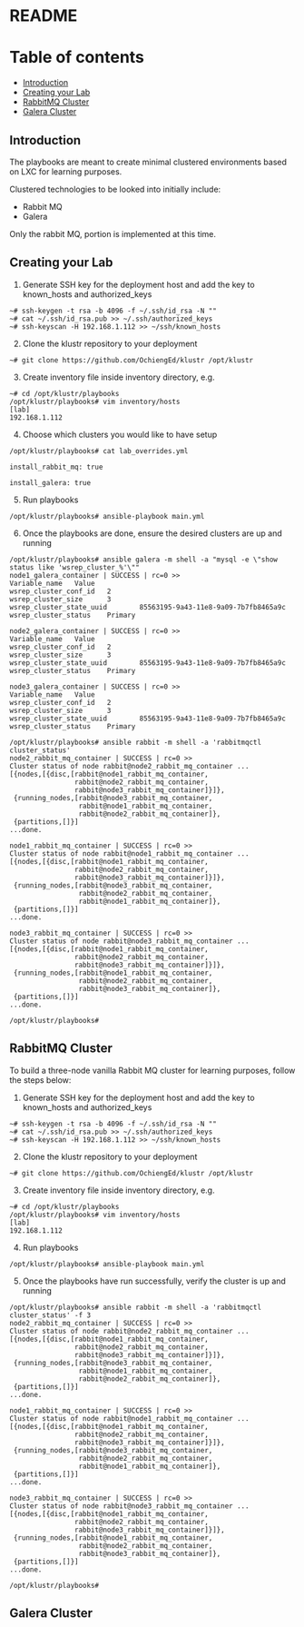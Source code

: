 # README

# Table of contents
- [Introduction](#introduction)
- [Creating your Lab](#prep)
- [RabbitMQ Cluster](#rabbitmq)
- [Galera Cluster](#galera)


## Introduction
<div id="introduction" />
The playbooks are meant to create minimal clustered environments based on LXC for learning purposes.

Clustered technologies to be looked into initially include:
- Rabbit MQ
- Galera

Only the rabbit MQ, portion is implemented at this time.

## Creating your Lab
<div id="prep">

1. Generate SSH key for the deployment host and add the key to known_hosts and authorized_keys

```
~# ssh-keygen -t rsa -b 4096 -f ~/.ssh/id_rsa -N ""
~# cat ~/.ssh/id_rsa.pub >> ~/.ssh/authorized_keys
~# ssh-keyscan -H 192.168.1.112 >> ~/ssh/known_hosts
```

2. Clone the klustr repository to your deployment
```
~# git clone https://github.com/OchiengEd/klustr /opt/klustr
```

3.  Create inventory file inside inventory directory, e.g.

```
~# cd /opt/klustr/playbooks
/opt/klustr/playbooks# vim inventory/hosts
[lab]
192.168.1.112
```

4. Choose which clusters you would like to have setup

```
/opt/klustr/playbooks# cat lab_overrides.yml 

install_rabbit_mq: true

install_galera: true
``` 

5. Run playbooks

```
/opt/klustr/playbooks# ansible-playbook main.yml 
```

6. Once the playbooks are done, ensure the desired clusters are up and running

```
/opt/klustr/playbooks# ansible galera -m shell -a "mysql -e \"show status like 'wsrep_cluster_%'\""
node1_galera_container | SUCCESS | rc=0 >>        
Variable_name   Value                               
wsrep_cluster_conf_id   2
wsrep_cluster_size      3
wsrep_cluster_state_uuid        85563195-9a43-11e8-9a09-7b7fb8465a9c
wsrep_cluster_status    Primary   

node2_galera_container | SUCCESS | rc=0 >>
Variable_name   Value
wsrep_cluster_conf_id   2
wsrep_cluster_size      3
wsrep_cluster_state_uuid        85563195-9a43-11e8-9a09-7b7fb8465a9c
wsrep_cluster_status    Primary

node3_galera_container | SUCCESS | rc=0 >>
Variable_name   Value
wsrep_cluster_conf_id   2
wsrep_cluster_size      3
wsrep_cluster_state_uuid        85563195-9a43-11e8-9a09-7b7fb8465a9c
wsrep_cluster_status    Primary

/opt/klustr/playbooks# ansible rabbit -m shell -a 'rabbitmqctl cluster_status'
node2_rabbit_mq_container | SUCCESS | rc=0 >>
Cluster status of node rabbit@node2_rabbit_mq_container ...
[{nodes,[{disc,[rabbit@node1_rabbit_mq_container,
                rabbit@node2_rabbit_mq_container,
                rabbit@node3_rabbit_mq_container]}]},
 {running_nodes,[rabbit@node3_rabbit_mq_container,
                 rabbit@node1_rabbit_mq_container,
                 rabbit@node2_rabbit_mq_container]},
 {partitions,[]}]
...done.

node1_rabbit_mq_container | SUCCESS | rc=0 >>
Cluster status of node rabbit@node1_rabbit_mq_container ...
[{nodes,[{disc,[rabbit@node1_rabbit_mq_container,
                rabbit@node2_rabbit_mq_container,
                rabbit@node3_rabbit_mq_container]}]},
 {running_nodes,[rabbit@node3_rabbit_mq_container,
                 rabbit@node2_rabbit_mq_container,
                 rabbit@node1_rabbit_mq_container]},
 {partitions,[]}]
...done.

node3_rabbit_mq_container | SUCCESS | rc=0 >>
Cluster status of node rabbit@node3_rabbit_mq_container ...
[{nodes,[{disc,[rabbit@node1_rabbit_mq_container,
                rabbit@node2_rabbit_mq_container,
                rabbit@node3_rabbit_mq_container]}]},
 {running_nodes,[rabbit@node1_rabbit_mq_container,
                 rabbit@node2_rabbit_mq_container,
                 rabbit@node3_rabbit_mq_container]},
 {partitions,[]}]
...done.

/opt/klustr/playbooks#
```

## RabbitMQ Cluster
<div id="rabbitmq" />

To build a three-node vanilla Rabbit MQ cluster for learning purposes, follow the steps below:

1. Generate SSH key for the deployment host and add the key to known_hosts and authorized_keys

```
~# ssh-keygen -t rsa -b 4096 -f ~/.ssh/id_rsa -N ""
~# cat ~/.ssh/id_rsa.pub >> ~/.ssh/authorized_keys
~# ssh-keyscan -H 192.168.1.112 >> ~/ssh/known_hosts
```

2. Clone the klustr repository to your deployment
```
~# git clone https://github.com/OchiengEd/klustr /opt/klustr
```

3.  Create inventory file inside inventory directory, e.g.

```
~# cd /opt/klustr/playbooks
/opt/klustr/playbooks# vim inventory/hosts
[lab]
192.168.1.112
```

4. Run playbooks

```
/opt/klustr/playbooks# ansible-playbook main.yml 
```
5. Once the playbooks have run successfully, verify the cluster is up and running
```
/opt/klustr/playbooks# ansible rabbit -m shell -a 'rabbitmqctl cluster_status' -f 3
node2_rabbit_mq_container | SUCCESS | rc=0 >>
Cluster status of node rabbit@node2_rabbit_mq_container ...
[{nodes,[{disc,[rabbit@node1_rabbit_mq_container,
                rabbit@node2_rabbit_mq_container,
                rabbit@node3_rabbit_mq_container]}]},
 {running_nodes,[rabbit@node3_rabbit_mq_container,
                 rabbit@node1_rabbit_mq_container,
                 rabbit@node2_rabbit_mq_container]},
 {partitions,[]}]
...done.

node1_rabbit_mq_container | SUCCESS | rc=0 >>
Cluster status of node rabbit@node1_rabbit_mq_container ...
[{nodes,[{disc,[rabbit@node1_rabbit_mq_container,
                rabbit@node2_rabbit_mq_container,
                rabbit@node3_rabbit_mq_container]}]},
 {running_nodes,[rabbit@node3_rabbit_mq_container,
                 rabbit@node2_rabbit_mq_container,
                 rabbit@node1_rabbit_mq_container]},
 {partitions,[]}]
...done.

node3_rabbit_mq_container | SUCCESS | rc=0 >>
Cluster status of node rabbit@node3_rabbit_mq_container ...
[{nodes,[{disc,[rabbit@node1_rabbit_mq_container,
                rabbit@node2_rabbit_mq_container,
                rabbit@node3_rabbit_mq_container]}]},
 {running_nodes,[rabbit@node1_rabbit_mq_container,
                 rabbit@node2_rabbit_mq_container,
                 rabbit@node3_rabbit_mq_container]},
 {partitions,[]}]
...done.

/opt/klustr/playbooks# 
```


## Galera Cluster
<div id="galera" />

